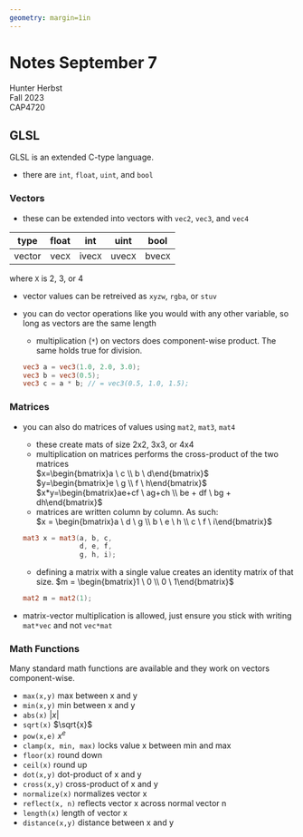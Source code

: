 ```yaml
---
geometry: margin=1in
---
```


# Notes September 7 #

Hunter Herbst  
Fall 2023  
CAP4720  

## GLSL ##

GLSL is an extended C-type language.  

* there are `int`, `float`, `uint`, and `bool`

### Vectors ###

* these can be extended into vectors with `vec2`, `vec3`, and `vec4`

| type | float | int | uint | bool |
|:---:|:---:|:---:|:---:|:---:|
|vector| vec`X` | ivec`X` | uvec`X` | bvec`X` |

where `X` is 2, 3, or 4

* vector values can be retreived as `xyzw`, `rgba`, or `stuv`
* you can do vector operations like you would with any other variable, so long as vectors are the same length
  * multiplication (`*`) on vectors does component-wise product. The same holds true for division.
  
  ```glsl
  vec3 a = vec3(1.0, 2.0, 3.0);
  vec3 b = vec3(0.5);
  vec3 c = a * b; // = vec3(0.5, 1.0, 1.5);  
  ```

### Matrices ###

* you can also do matrices of values using `mat2`, `mat3`, `mat4`
  * these create mats of size 2x2, 3x3, or 4x4
  * multiplication on matrices performs the cross-product of the two matrices  
$x=\begin{bmatrix}a \ c \\ b \ d\end{bmatrix}$  
$y=\begin{bmatrix}e \ g \\ f \ h\end{bmatrix}$  
$x*y=\begin{bmatrix}ae+cf \ ag+ch \\ be + df \ bg + dh\end{bmatrix}$
  * matrices are written column by column. As such:  
  $x = \begin{bmatrix}a \ d \ g \\ b \ e \ h \\ c \ f \ i\end{bmatrix}$
  
  ```glsl
  mat3 x = mat3(a, b, c,
                d, e, f,
                g, h, i);
  ```

  * defining a matrix with a single value creates an identity matrix of that size.
  $m = \begin{bmatrix}1 \ 0 \\ 0 \ 1\end{bmatrix}$

  ```glsl
  mat2 m = mat2(1);
  ```

* matrix-vector multiplication is allowed, just ensure you stick with writing `mat*vec` and not `vec*mat`

### Math Functions ###

Many standard math functions are available and they work on vectors component-wise.

* `max(x,y)` max between x and y
* `min(x,y)` min between x and y
* `abs(x)` $|x|$
* `sqrt(x)` $\sqrt{x}$
* `pow(x,e)` $x^e$
* `clamp(x, min, max)` locks value x between min and max
* `floor(x)` round down
* `ceil(x)` round up
* `dot(x,y)` dot-product of x and y
* `cross(x,y)` cross-product of x and y
* `normalize(x)` normalizes vector x
* `reflect(x, n)` reflects vector x across normal vector n
* `length(x)` length of vector x
* `distance(x,y)` distance between x and y
